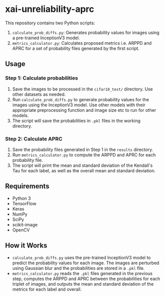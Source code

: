 # xai-unreliability-aprc

This repository contains two Python scripts:
1. `calculate_prob_diffs.py`: Generates probability values for images using a pre-trained InceptionV3 model.
2. `metrics_calculator.py`: Calculates proposed metrics i.e. ARPPD and APRC for a set of probability files generated by the first script.

## Usage

### Step 1: Calculate probabilities
1. Save the images to be processed in the `cifar10_test/` directory. Use other datasets as needed.
2. Run `calculate_prob_diffs.py` to generate probability values for the images using the InceptionV3 model. Use other models with their appropriate preprocessing function and image size etc to run for other models.
3. The script will save the probabilities in `.pkl` files in the working directory.

### Step 2: Calculate APRC
1. Save the probability files generated in Step 1 in the `results` directory.
2. Run `metrics_calculator.py` to compute the ARPPD and APRC for each probability file.
3. The script will print the mean and standard deviation of the Kendall's Tau for each label, as well as the overall mean and standard deviation.

## Requirements
- Python 3
- TensorFlow
- Keras
- NumPy
- SciPy
- scikit-image
- OpenCV

## How it Works
- `calculate_prob_diffs.py` uses the pre-trained InceptionV3 model to predict the probability values for each image. The images are perturbed using Gaussian blur and the probabilities are stored in a `.pkl` file.
- `metrics_calculator.py` reads the `.pkl` files generated in the previous step, computes the ARPPD and APRC between the probabilities for each triplet of images, and outputs the mean and standard deviation of the metrics for each label and overall.
